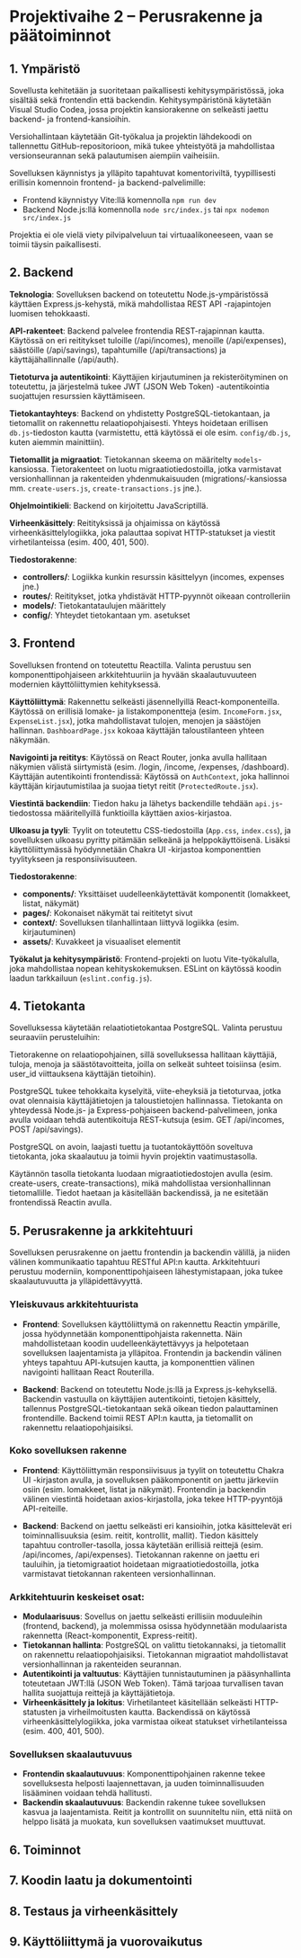 # Projektivaihe 2 – Perusrakenne ja päätoiminnot


## 1. Ympäristö

Sovellusta kehitetään ja suoritetaan paikallisesti kehitysympäristössä, joka sisältää sekä frontendin että backendin. Kehitysympäristönä käytetään Visual Studio Codea, jossa projektin kansiorakenne on selkeästi jaettu backend- ja frontend-kansioihin.

Versiohallintaan käytetään Git-työkalua ja projektin lähdekoodi on tallennettu GitHub-repositorioon, mikä tukee yhteistyötä ja mahdollistaa versionseurannan sekä palautumisen aiempiin vaiheisiin.

Sovelluksen käynnistys ja ylläpito tapahtuvat komentoriviltä, tyypillisesti erillisin komennoin frontend- ja backend-palvelimille:  
- Frontend käynnistyy Vite:llä komennolla `npm run dev`  
- Backend Node.js:llä komennolla `node src/index.js` tai `npx nodemon src/index.js`

Projektia ei ole vielä viety pilvipalveluun tai virtuaalikoneeseen, vaan se toimii täysin paikallisesti.

## 2. Backend

**Teknologia**: Sovelluksen backend on toteutettu Node.js-ympäristössä käyttäen Express.js-kehystä, mikä mahdollistaa REST API -rajapintojen luomisen tehokkaasti.

**API-rakenteet**: Backend palvelee frontendia REST-rajapinnan kautta. Käytössä on eri reititykset tuloille (/api/incomes), menoille (/api/expenses), säästöille (/api/savings), tapahtumille (/api/transactions) ja käyttäjähallinnalle (/api/auth).

**Tietoturva ja autentikointi**: Käyttäjien kirjautuminen ja rekisteröityminen on toteutettu, ja järjestelmä tukee JWT (JSON Web Token) -autentikointia suojattujen resurssien käyttämiseen.

**Tietokantayhteys**: Backend on yhdistetty PostgreSQL-tietokantaan, ja tietomallit on rakennettu relaatiopohjaisesti. Yhteys hoidetaan erillisen `db.js`-tiedoston kautta (varmistettu, että käytössä ei ole esim. `config/db.js`, kuten aiemmin mainittiin).

**Tietomallit ja migraatiot**: Tietokannan skeema on määritelty `models`-kansiossa. Tietorakenteet on luotu migraatiotiedostoilla, jotka varmistavat versionhallinnan ja rakenteiden yhdenmukaisuuden (migrations/-kansiossa mm. `create-users.js`, `create-transactions.js` jne.).

**Ohjelmointikieli**: Backend on kirjoitettu JavaScriptillä.

**Virheenkäsittely**: Reitityksissä ja ohjaimissa on käytössä virheenkäsittelylogiikka, joka palauttaa sopivat HTTP-statukset ja viestit virhetilanteissa (esim. 400, 401, 500).

**Tiedostorakenne**:
- **controllers/**: Logiikka kunkin resurssin käsittelyyn (incomes, expenses jne.)
- **routes/**: Reititykset, jotka yhdistävät HTTP-pyynnöt oikeaan controlleriin
- **models/**: Tietokantataulujen määrittely
- **config/**: Yhteydet tietokantaan ym. asetukset
  
## 3. Frontend

Sovelluksen frontend on toteutettu Reactilla. Valinta perustuu sen komponenttipohjaiseen arkkitehtuuriin ja hyvään skaalautuvuuteen modernien käyttöliittymien kehityksessä.

**Käyttöliittymä**: Rakennettu selkeästi jäsennellyillä React-komponenteilla. Käytössä on erillisiä lomake- ja listakomponentteja (esim. `IncomeForm.jsx`, `ExpenseList.jsx`), jotka mahdollistavat tulojen, menojen ja säästöjen hallinnan. `DashboardPage.jsx` kokoaa käyttäjän taloustilanteen yhteen näkymään.

**Navigointi ja reititys**: Käytössä on React Router, jonka avulla hallitaan näkymien välistä siirtymistä (esim. /login, /income, /expenses, /dashboard). Käyttäjän autentikointi frontendissä: Käytössä on `AuthContext`, joka hallinnoi käyttäjän kirjautumistilaa ja suojaa tietyt reitit (`ProtectedRoute.jsx`).

**Viestintä backendiin**: Tiedon haku ja lähetys backendille tehdään `api.js`-tiedostossa määritellyillä funktioilla käyttäen axios-kirjastoa.

**Ulkoasu ja tyyli**: Tyylit on toteutettu CSS-tiedostoilla (`App.css`, `index.css`), ja sovelluksen ulkoasu pyritty pitämään selkeänä ja helppokäyttöisenä. Lisäksi käyttöliittymässä hyödynnetään Chakra UI -kirjastoa komponenttien tyylitykseen ja responsiivisuuteen.

**Tiedostorakenne**:
- **components/**: Yksittäiset uudelleenkäytettävät komponentit (lomakkeet, listat, näkymät)
- **pages/**: Kokonaiset näkymät tai reititetyt sivut
- **context/**: Sovelluksen tilanhallintaan liittyvä logiikka (esim. kirjautuminen)
- **assets/**: Kuvakkeet ja visuaaliset elementit

**Työkalut ja kehitysympäristö**: Frontend-projekti on luotu Vite-työkalulla, joka mahdollistaa nopean kehityskokemuksen. ESLint on käytössä koodin laadun tarkkailuun (`eslint.config.js`).


## 4. Tietokanta

Sovelluksessa käytetään relaatiotietokantaa PostgreSQL. Valinta perustuu seuraaviin perusteluihin:

Tietorakenne on relaatiopohjainen, sillä sovelluksessa hallitaan käyttäjiä, tuloja, menoja ja säästötavoitteita, joilla on selkeät suhteet toisiinsa (esim. user_id viittauksena käyttäjän tietoihin).

PostgreSQL tukee tehokkaita kyselyitä, viite-eheyksiä ja tietoturvaa, jotka ovat olennaisia käyttäjätietojen ja taloustietojen hallinnassa.
Tietokanta on yhteydessä Node.js- ja Express-pohjaiseen backend-palvelimeen, jonka avulla voidaan tehdä autentikoituja REST-kutsuja (esim. GET /api/incomes, POST /api/savings).

PostgreSQL on avoin, laajasti tuettu ja tuotantokäyttöön soveltuva tietokanta, joka skaalautuu ja toimii hyvin projektin vaatimustasolla.

Käytännön tasolla tietokanta luodaan migraatiotiedostojen avulla (esim. create-users, create-transactions), mikä mahdollistaa versionhallinnan tietomallille. Tiedot haetaan ja käsitellään backendissä, ja ne esitetään frontendissä Reactin avulla.

## 5. Perusrakenne ja arkkitehtuuri


Sovelluksen perusrakenne on jaettu frontendin ja backendin välillä, ja niiden välinen kommunikaatio tapahtuu RESTful API:n kautta. Arkkitehtuuri perustuu moderniin, komponenttipohjaiseen lähestymistapaan, joka tukee skaalautuvuutta ja ylläpidettävyyttä.

### Yleiskuvaus arkkitehtuurista

- **Frontend**: Sovelluksen käyttöliittymä on rakennettu Reactin ympärille, jossa hyödynnetään komponenttipohjaista rakennetta. Näin mahdollistetaan koodin uudelleenkäytettävyys ja helpotetaan sovelluksen laajentamista ja ylläpitoa. Frontendin ja backendin välinen yhteys tapahtuu API-kutsujen kautta, ja komponenttien välinen navigointi hallitaan React Routerilla.

- **Backend**: Backend on toteutettu Node.js:llä ja Express.js-kehyksellä. Backendin vastuulla on käyttäjien autentikointi, tietojen käsittely, tallennus PostgreSQL-tietokantaan sekä oikean tiedon palauttaminen frontendille. Backend toimii REST API:n kautta, ja tietomallit on rakennettu relaatiopohjaisiksi.

### Koko sovelluksen rakenne

- **Frontend**: Käyttöliittymän responsiivisuus ja tyylit on toteutettu Chakra UI -kirjaston avulla, ja sovelluksen pääkomponentit on jaettu järkeviin osiin (esim. lomakkeet, listat ja näkymät). Frontendin ja backendin välinen viestintä hoidetaan axios-kirjastolla, joka tekee HTTP-pyyntöjä API-reiteille.

- **Backend**: Backend on jaettu selkeästi eri kansioihin, jotka käsittelevät eri toiminnallisuuksia (esim. reitit, kontrollit, mallit). Tiedon käsittely tapahtuu controller-tasolla, jossa käytetään erillisiä reittejä (esim. /api/incomes, /api/expenses). Tietokannan rakenne on jaettu eri tauluihin, ja tietomigraatiot hoidetaan migraatiotiedostoilla, jotka varmistavat tietokannan rakenteen versionhallinnan.

### Arkkitehtuurin keskeiset osat:

- **Modulaarisuus**: Sovellus on jaettu selkeästi erillisiin moduuleihin (frontend, backend), ja molemmissa osissa hyödynnetään modulaarista rakennetta (React-komponentit, Express-reitit).
- **Tietokannan hallinta**: PostgreSQL on valittu tietokannaksi, ja tietomallit on rakennettu relaatiopohjaisiksi. Tietokannan migraatiot mahdollistavat versionhallinnan ja rakenteiden seurannan.
- **Autentikointi ja valtuutus**: Käyttäjien tunnistautuminen ja pääsynhallinta toteutetaan JWT:llä (JSON Web Token). Tämä tarjoaa turvallisen tavan hallita suojattuja reittejä ja käyttäjätietoja.
- **Virheenkäsittely ja lokitus**: Virhetilanteet käsitellään selkeästi HTTP-statusten ja virheilmoitusten kautta. Backendissä on käytössä virheenkäsittelylogiikka, joka varmistaa oikeat statukset virhetilanteissa (esim. 400, 401, 500).
  
### Sovelluksen skaalautuvuus

- **Frontendin skaalautuvuus**: Komponenttipohjainen rakenne tekee sovelluksesta helposti laajennettavan, ja uuden toiminnallisuuden lisääminen voidaan tehdä hallitusti.
- **Backendin skaalautuvuus**: Backendin rakenne tukee sovelluksen kasvua ja laajentamista. Reitit ja kontrollit on suunniteltu niin, että niitä on helppo lisätä ja muokata, kun sovelluksen vaatimukset muuttuvat.



## 6. Toiminnot


## 7. Koodin laatu ja dokumentointi


## 8. Testaus ja virheenkäsittely


## 9. Käyttöliittymä ja vuorovaikutus
